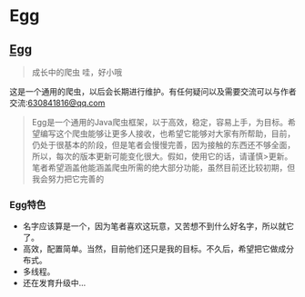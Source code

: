 Egg
=====
## [Egg](https://github.com/wangduoxiong/Egg)  
>成长中的爬虫 哇，好小哦

这是一个通用的爬虫，以后会长期进行维护。有任何疑问以及需要交流可以与作者交流:630841816@qq.com
>Egg是一个通用的Java爬虫框架，以于高效，稳定，容易上手，为目标。希望编写这个爬虫能够让更多人接收，也希望它能够对大家有所帮助，目前，仍处于很基本的阶段，但是笔者会慢慢完善，因为接触的东西还不够全面，所以，每次的版本更新可能变化很大。假如，使用它的话，请谨慎>更新。笔者希望涵盖他能涵盖爬虫所需的绝大部分功能，虽然目前还比较初期，但我会努力把它完善的

### Egg特色
* 名字应该算是一个，因为笔者喜欢这玩意，又苦想不到什么好名字，所以就它了。
* 高效，配置简单。当然，目前他们还只是我的目标。不久后，希望把它做成分布式。
* 多线程。
* 还在发育升级中...

